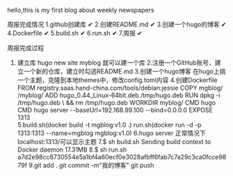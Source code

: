 hello,this is my first blog about weekly newspapers

 周报完成情况
1.github创建库           ✔
2.创建README.md          ✔
3.创建一个hugo的博客      ✔
4.Dockerfile             ✔
5.build.sh               ✔
6.run.sh                 ✔
7.周报                    ✔    

 周报完成过程
1. 建立库
hugo new site myblog 就可以建一个库
2.注册一个GitHub账号，建立一个新的仓库，建立时勾选README.md
3.创建一个hugo博客
  在hugo上挑一个主题，克隆到本地themes中，修改config.toml内容
4.创建Dockerfile
FROM registry.saas.hand-china.com/tools/debian:jessie 
COPY mgblog/ /myblog/
ADD hugo_0.44_Linux-64bit.deb /tmp/hugo.deb
RUN dpkg -i /tmp/hugo.deb \ 
	&& rm /tmp/hugo.deb
WORKDIR myblog/
CMD hugo
CMD  hugo server --baseUrl=192.168.99.100 --bind=0.0.0.0
EXPOSE 1313  
5.build.sh(docker build -t mgblog:v1.0 .)
  run.sh(docker run -d -p 1313:1313 --name=mgblog mgblog:v1.0)
6.hugo server 正常情况下localhost:1313/可以显示主题
7.$ sh build.sh
  Sending build context to Docker daemon  17.31MB
8.$ sh run.sh
  a7d2e98cc8730554e5a1bf4a60ecf0e3028afbff6fab7c7a29c3ca0fcce9879f
9.git add .
  git commit -m"我的博客"
  git push



